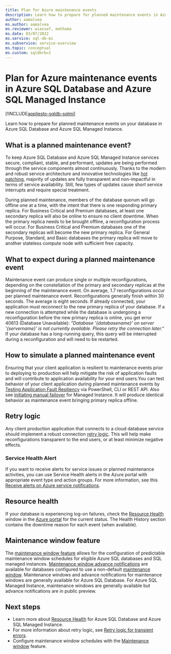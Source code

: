 ```yaml
---
title: Plan for Azure maintenance events
description: Learn how to prepare for planned maintenance events in Azure SQL Database and Azure SQL Managed Instance.
author: aamalvea
ms.author: aamalvea
ms.reviewer: wiassaf, mathoma
ms.date: 03/07/2022
ms.service: sql-db-mi
ms.subservice: service-overview
ms.topic: conceptual
ms.custom: sqldbrb=1
---
```


# Plan for Azure maintenance events in Azure SQL Database and Azure SQL Managed Instance
[!INCLUDE[appliesto-sqldb-sqlmi](../includes/appliesto-sqldb-sqlmi.md)]

Learn how to prepare for planned maintenance events on your database in Azure SQL Database and Azure SQL Managed Instance.

## What is a planned maintenance event?

To keep Azure SQL Database and Azure SQL Managed Instance services secure, compliant, stable, and performant, updates are being performed through the service components almost continuously. Thanks to the modern and robust service architecture and innovative technologies like [hot patching](https://aka.ms/azuresqlhotpatching), majority of updates are fully transparent and non-impactful in terms of service availability. Still, few types of updates cause short service interrupts and require special treatment. 

During planned maintenance, members of the database quorum will go offline one at a time, with the intent that there is one responding primary replica. For Business Critical and Premium databases, at least one secondary replica will also be online to ensure no client downtime. When the primary replica needs to be brought offline, a reconfiguration process will occur. For Business Critical and Premium databases one of the secondary replicas will become the new primary replica. For General Purpose, Standard, and Basic databases the primary replica will move to another stateless compute node with sufficient free capacity.

## What to expect during a planned maintenance event

Maintenance event can produce single or multiple reconfigurations, depending on the constellation of the primary and secondary replicas at the beginning of the maintenance event. On average, 1.7 reconfigurations occur per planned maintenance event. Reconfigurations generally finish within 30 seconds. The average is eight seconds. If already connected, your application must reconnect to the new primary replica of your database. If a new connection is attempted while the database is undergoing a reconfiguration before the new primary replica is online, you get error 40613 (Database Unavailable): *"Database '{databasename}' on server '{servername}' is not currently available. Please retry the connection later."* If your database has a long-running query, this query will be interrupted during a reconfiguration and will need to be restarted.

## How to simulate a planned maintenance event

Ensuring that your client application is resilient to maintenance events prior to deploying to production will help mitigate the risk of application faults and will contribute to application availability for your end users.You can test behavior of your client application during planned maintenance events by [Testing Application Fault Resiliency](./high-availability-sla.md#testing-application-fault-resiliency) via PowerShell, CLI or REST API. Also see [initiating manual failover](https://aka.ms/mifailover-techblog) for Managed Instance. It will produce identical behavior as maintenance event bringing primary replica offline.

## Retry logic

Any client production application that connects to a cloud database service should implement a robust connection [retry logic](troubleshoot-common-connectivity-issues.md#retry-logic-for-transient-errors). This will help make reconfigurations transparent to the end users, or at least minimize negative effects.

### Service Health Alert

If you want to receive alerts for service issues or planned maintenance activities, you can use Service Health alerts in the Azure portal with appropriate event type and action groups. For more information, see this [Receive alerts on Azure service notifications](/azure/service-health/alerts-activity-log-service-notifications-portal#create-service-health-alert-using-azure-portal).

## Resource health

If your database is experiencing log-on failures, check the [Resource Health](/azure/service-health/resource-health-overview#get-started) window in the [Azure portal](https://portal.azure.com) for the current status. The Health History section contains the downtime reason for each event (when available).

## Maintenance window feature

The [maintenance window feature](maintenance-window.md) allows for the configuration of predictable maintenance window schedules for eligible Azure SQL databases and SQL managed instances. [Maintenance window advance notifications](../database/advance-notifications.md) are available for databases configured to use a non-default [maintenance window](maintenance-window.md). Maintenance windows and advance notifications for maintenance windows are generally available for Azure SQL Database. For Azure SQL Managed Instance, maintenance windows are generally available but advance notifications are in public preview.


## Next steps

- Learn more about [Resource Health](resource-health-to-troubleshoot-connectivity.md) for Azure SQL Database and Azure SQL Managed Instance.
- For more information about retry logic, see [Retry logic for transient errors](troubleshoot-common-connectivity-issues.md#retry-logic-for-transient-errors).
- Configure maintenance window schedules with the [Maintenance window](maintenance-window.md) feature.
